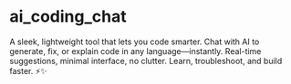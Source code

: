 # ai_coding_chat
A sleek, lightweight tool that lets you code smarter. Chat with AI to generate, fix, or explain code in any language—instantly. Real-time suggestions, minimal interface, no clutter. Learn, troubleshoot, and build faster. ⚡✨
